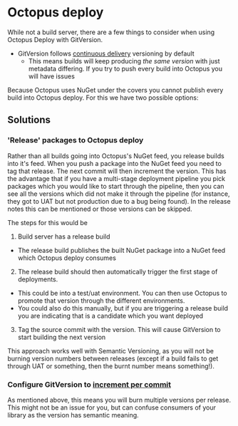 # Octopus deploy
While not a build server, there are a few things to consider when using Octopus Deploy with GitVersion.

 - GitVersion follows [continuous delivery](../../reference/continuous-delivery.md) versioning by default
   - This means builds will keep producing *the same version* with just metadata differing.
     If you try to push every build into Octopus you will have issues

Because Octopus uses NuGet under the covers you cannot publish every build into Octopus deploy. For this we have two possible options:

## Solutions
### 'Release' packages to Octopus deploy
Rather than all builds going into Octopus's NuGet feed, you release builds into it's feed. When you push a package into the NuGet feed you need to tag that release. The next commit will then increment the version.
This has the advantage that if you have a multi-stage deployment pipeline you pick packages which you would like to start through the pipeline, then you can see all the versions which did not make it through the pipeline (for instance, they got to UAT but not production due to a bug being found). In the release notes this can be mentioned or those versions can be skipped.

The steps for this would be

1. Build server has a release build
  - The release build publishes the built NuGet package into a NuGet feed which Octopus deploy consumes
2. The release build should then automatically trigger the first stage of deployments.
  - This could be into a test/uat environment. You can then use Octopus to promote that version through the different environments.
  - You could also do this manually, but if you are triggering a release build you are indicating that is a candidate which you want deployed
3. Tag the source commit with the version. This will cause GitVersion to start building the next version

This approach works well with Semantic Versioning, as you will not be burning version numbers between releases (except if a build fails to get through UAT or something, then the burnt number means something!).

### Configure GitVersion to [increment per commit](../incrementing-per-commit.md)
As mentioned above, this means you will burn multiple versions per release. This might not be an issue for you, but can confuse consumers of your library as the version has semantic meaning.
